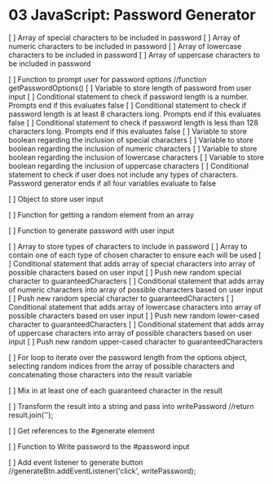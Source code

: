 # 03 JavaScript: Password Generator

[ ] Array of special characters to be included in password
[ ] Array of numeric characters to be included in password
[ ] Array of lowercase characters to be included in password
[ ] Array of uppercase characters to be included in password

[ ] Function to prompt user for password options
//function getPasswordOptions()
[ ] Variable to store length of password from user input
[ ] Conditional statement to check if password length is a number. Prompts end if this evaluates false
[ ] Conditional statement to check if password length is at least 8 characters long. Prompts end if this evaluates false
[ ] Conditional statement to check if password length is less than 128 characters long. Prompts end if this evaluates false
[ ] Variable to store boolean regarding the inclusion of special characters
[ ] Variable to store boolean regarding the inclusion of numeric characters
[ ] Variable to store boolean regarding the inclusion of lowercase characters
[ ] Variable to store boolean regarding the inclusion of uppercase characters
[ ] Conditional statement to check if user does not include any types of characters. Password generator ends if all four variables evaluate to false

[ ] Object to store user input

[ ] Function for getting a random element from an array

[ ] Function to generate password with user input

[ ] Array to store types of characters to include in password
[ ] Array to contain one of each type of chosen character to ensure each will be used
[ ] Conditional statement that adds array of special characters into array of possible characters based on user input
[ ] Push new random special character to guaranteedCharacters
[ ] Conditional statement that adds array of numeric characters into array of possible characters based on user input
[ ] Push new random special character to guaranteedCharacters
[ ] Conditional statement that adds array of lowercase characters into array of possible characters based on user input
[ ] Push new random lower-cased character to guaranteedCharacters
[ ] Conditional statement that adds array of uppercase characters into array of possible characters based on user input
[ ] Push new random upper-cased character to guaranteedCharacters

[ ] For loop to iterate over the password length from the options object, selecting random indices from the array of possible characters and concatenating those characters into the result variable

[ ] Mix in at least one of each guaranteed character in the result

[ ] Transform the result into a string and pass into writePassword
//return result.join('');

[ ] Get references to the #generate element

[ ] Function to Write password to the #password input

[ ] Add event listener to generate button
//generateBtn.addEventListener('click', writePassword);
